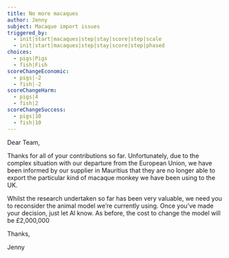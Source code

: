 ```yaml
---
title: No more macaques
author: Jenny
subject: Macaque import issues
triggered_by:
  - init|start|macaques|step|stay|score|step|scale
  - init|start|macaques|step|stay|score|step|phased
choices:
  - pigs|Pigs
  - fish|Fish
scoreChangeEconomic:
  - pigs|-2
  - fish|-2
scoreChangeHarm:
  - pigs|4
  - fish|2
scoreChangeSuccess:
  - pigs|10
  - fish|10
---
```


Dear Team,

Thanks for all of your contributions so far. Unfortunately, due to the complex situation with our departure from the European Union, we have been informed by our supplier in Mauritius that they are no longer able to export the particular kind of macaque monkey we have been using to the UK.

Whilst the research undertaken so far has been very valuable, we need you to reconsider the animal model we’re currently using. Once you’ve made your decision, just let Al know. As before, the cost to change the model will be £2,000,000

Thanks,

Jenny
